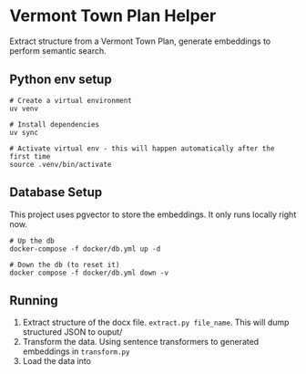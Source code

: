 # Vermont Town Plan Helper

Extract structure from a Vermont Town Plan, generate embeddings to perform semantic search.

## Python env setup

```
# Create a virtual environment
uv venv

# Install dependencies
uv sync

# Activate virtual env - this will happen automatically after the first time
source .venv/bin/activate
```

## Database Setup

This project uses pgvector to store the embeddings. It only runs locally right now.

```
# Up the db
docker-compose -f docker/db.yml up -d

# Down the db (to reset it)
docker compose -f docker/db.yml down -v
```

## Running

1. Extract structure of the docx file. `extract.py file_name`. This will dump structured JSON to ouput/
2. Transform the data. Using sentence transformers to generated embeddings in `transform.py`
3. Load the data into
